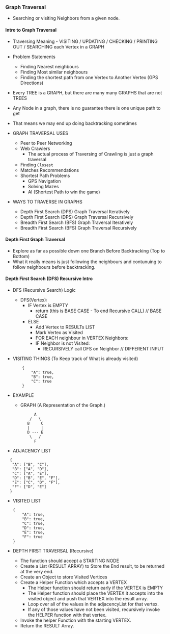 ### Graph Traversal

- Searching or visiting Neighbors from a given node.

#### Intro to Graph Traversal

- Traversing Meaning - VISITING / UPDATING / CHECKING / PRINTING OUT / SEARCHING each Vertex in a GRAPH

- Problem Statements

  - Finding Nearest neighbours
  - Finding Most similar neighbours
  - Finding the shortest path from one Vertex to Another Vertex (GPS Directions)

- Every TREE is a GRAPH, but there are many many GRAPHS that are not TREES
- Any Node in a graph, there is no guarantee there is one unique path to get
- That means we may end up doing backtracking sometimes

- GRAPH TRAVERSAL USES

  - Peer to Peer Networking
  - Web Crawlers
    - The actual process of Traversing of Crawling is just a graph traversal
  - Finding `Closest`
  - Matches Recommendations
  - Shortest Path Problems
    - GPS Navigation
    - Solving Mazes
    - AI (Shortest Path to win the game)

- WAYS TO TRAVERSE IN GRAPHS
  - Depth First Search (DPS) Graph Traversal Iteratively
  - Depth First Search (DPS) Graph Traversal Recursively
  - Breadth First Search (BFS) Graph Traversal Iteratively
  - Breadth First Search (BFS) Graph Traversal Recursively

#### Depth First Graph Traversal

- Explore as far as possible down one Branch Before Backtracking (Top to Bottom)
- What it really means is just following the neighbours and contunuing to follow neighbours
  before backtracking.

#### Depth First Search (DFS) Recursive Intro

- DFS (Recursive Search) Logic

  - DFS(Vertex):
    - IF Vertex is EMPTY
      - return (this is BASE CASE - To end Recursive CALL) // BASE CASE
    - ELSE
      - Add Vertex to RESULTs LIST
      - Mark Vertex as Visited
      - FOR EACH neighbour in VERTEX Neighbors:
      - IF Neighbor is not Visited:
        - RECURSIVELY call DFS on Neighbor // DIFFERENT INPUT

- VISITING THINGS (To Keep track of What is already visited)

  ```
      {
          "A": true,
          "B": true,
          "C": true
      }
  ```

- EXAMPLE

  - GRAPH
    (A Representation of the Graph.)

    ```
          A
        /   \
       B     C
       |     |
       D --- E
        \   /
          F
    ```

- ADJACENCY LIST

```
  {
   "A": ["B", "C"],
   "B": ["A", "D"],
   "C": ["A", "E"],
   "D": ["B", "E", "F"],
   "E": ["C", "D", "F"],
   "F": ["D", "E"]
  }
```

- VISITED LIST

  ```
  {
      "A": true,
      "B": true,
      "C": true,
      "D": true,
      "E": true,
      "F": true
  }
  ```

- DEPTH FIRST TRAVERSAL (Recursive)
  - The function should accept a STARTING NODE
  - Create a List (RESULT ARRAY) to Store the End result, to be returned at the very end.
  - Create an Object to store Visited Vertices
  - Create a Helper Function which accepts a VERTEX
    - The Helper function should return early if the VERTEX is EMPTY
    - The Helper function should place the VERTEX it accepts into the visited object
      and push that VERTEX into the result array.
    - Loop over all of the values in the adjacencyList for that vertex.
    - If any of those values have not been visited, recursively invoke the HELPER
      function with that vertex.
  - Invoke the helper Function with the starting VERTEX.
  - Return the RESULT Array.
